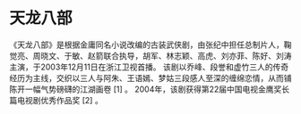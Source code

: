 # 天龙八部

《天龙八部》是根据金庸同名小说改编的古装武侠剧，由张纪中担任总制片人，鞠觉亮、周晓文、于敏、赵箭联合执导，胡军、林志颖、高虎、刘亦菲、陈好、刘涛主演，于2003年12月11日在浙江卫视首播。 该剧以乔峰、段誉和虚竹三人的传奇经历为主线，交织以三人与阿朱、王语嫣、梦姑三段感人至深的缠绵恋情，从而铺陈开一幅气势磅礴的江湖画卷 [1] 。 2004年，该剧获得第22届中国电视金鹰奖长篇电视剧优秀作品奖 [2] 。
